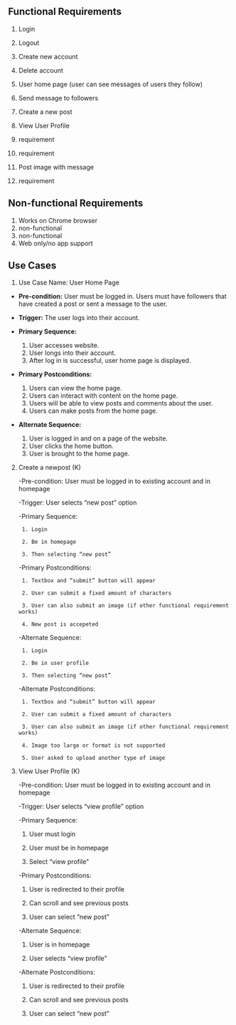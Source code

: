 ## Functional Requirements

1. Login
2. Logout
3. Create new account
4. Delete account
5. User home page (user can see messages of users they follow)
6. Send message to followers
7. Create a new post 
8. View User Profile 

9. requirement
10. requirement
11. Post image with message
12. requirement

## Non-functional Requirements

1. Works on Chrome browser
2. non-functional
3. non-functional
4. Web only/no app support

## Use Cases

1. Use Case Name: User Home Page
- **Pre-condition:** User must be logged in. Users must have followers that have created a post or sent a message to the user.

- **Trigger:** The user logs into their account.
  
- **Primary Sequence:** 
  
  1. User accesses website.
  2. User longs into their account.
  3. After log in is successful, user home page is displayed.
  
- **Primary Postconditions:**
  1. Users can view the home page.
  2. Users can interact with content on the home page.
  3. Users will be able to view posts and comments about the user.
  4. Users can make posts from the home page.

- **Alternate Sequence:**
  1. User is logged in and on a page of the website.
  2. User clicks the home button.
  3. User is brought to the home page.

2. Create a newpost (K)
  
   -Pre-condition: User must be logged in to existing account and in homepage
  
   -Trigger: User selects “new post” option 
  
   -Primary Sequence: 
  
        1. Login
  
        2. Be in homepage
  
        3. Then selecting “new post” 
  
   -Primary Postconditions: 
  
        1. Textbox and “submit” button will appear  
  
        2. User can submit a fixed amount of characters
  
        3. User can also submit an image (if other functional requirement works)
  
        4. New post is accepeted 
  
    -Alternate Sequence: 
  
        1. Login
  
        2. Be in user profile
  
        3. Then selecting “new post”
  
    -Alternate Postconditions: 
  
        1. Textbox and “submit” button will appear  
  
        2. User can submit a fixed amount of characters
  
        3. User can also submit an image (if other functional requirement works)
  
        4. Image too large or format is not supported
  
        5. User asked to upload another type of image 
  
  3. View User Profile (K)
  
     -Pre-condition: User must be logged in to existing account and in homepage 
  
     -Trigger: User selects “view profile” option 
  
     -Primary Sequence: 
  
        1. User must login 
  
        2. User must be in homepage
  
        3. Select “view profile”
  
     -Primary Postconditions: 
  
        1. User is redirected to their profile 
  
        2. Can scroll and see previous posts 
  
        3. User can select “new post” 
  
     -Alternate Sequence:
  
        1. User is in homepage
  
        2. User selects “view profile” 
  
     -Alternate Postconditions: 
  
        1. User is redirected to their profile
  
        2. Can scroll and see previous posts 
  
        3. User can select “new post”
